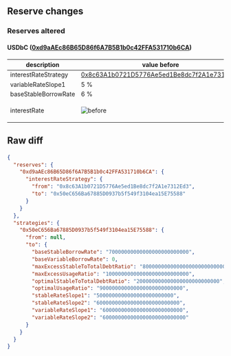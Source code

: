 ## Reserve changes

### Reserves altered

#### USDbC ([0xd9aAEc86B65D86f6A7B5B1b0c42FFA531710b6CA](https://basescan.org/address/0xd9aAEc86B65D86f6A7B5B1b0c42FFA531710b6CA))

| description | value before | value after |
| --- | --- | --- |
| interestRateStrategy | [0x8c63A1b0721D5776Ae5ed1Be8dc7f2A1e7312Ed3](https://basescan.org/address/0x8c63A1b0721D5776Ae5ed1Be8dc7f2A1e7312Ed3) | [0x50eC656Ba67885D0937b5f549f3104ea15E75588](https://basescan.org/address/0x50eC656Ba67885D0937b5f549f3104ea15E75588) |
| variableRateSlope1 | 5 % | 6 % |
| baseStableBorrowRate | 6 % | 7 % |
| interestRate | ![before](/.assets/2054bce529b78cac463f95dc79fc18b65a0c1f44.svg) | ![after](/.assets/8b9515dda0fdf5496345adff34aae7cf15e131cd.svg) |

## Raw diff

```json
{
  "reserves": {
    "0xd9aAEc86B65D86f6A7B5B1b0c42FFA531710b6CA": {
      "interestRateStrategy": {
        "from": "0x8c63A1b0721D5776Ae5ed1Be8dc7f2A1e7312Ed3",
        "to": "0x50eC656Ba67885D0937b5f549f3104ea15E75588"
      }
    }
  },
  "strategies": {
    "0x50eC656Ba67885D0937b5f549f3104ea15E75588": {
      "from": null,
      "to": {
        "baseStableBorrowRate": "70000000000000000000000000",
        "baseVariableBorrowRate": 0,
        "maxExcessStableToTotalDebtRatio": "800000000000000000000000000",
        "maxExcessUsageRatio": "100000000000000000000000000",
        "optimalStableToTotalDebtRatio": "200000000000000000000000000",
        "optimalUsageRatio": "900000000000000000000000000",
        "stableRateSlope1": "5000000000000000000000000",
        "stableRateSlope2": "600000000000000000000000000",
        "variableRateSlope1": "60000000000000000000000000",
        "variableRateSlope2": "600000000000000000000000000"
      }
    }
  }
}
```